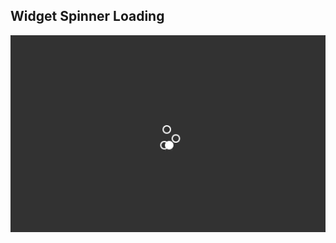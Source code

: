 ## Widget Spinner Loading

![Edit [Web] Pure CSS Widget Spinner Loading](../../gifs/loading/widget-spinner-loading.gif)

